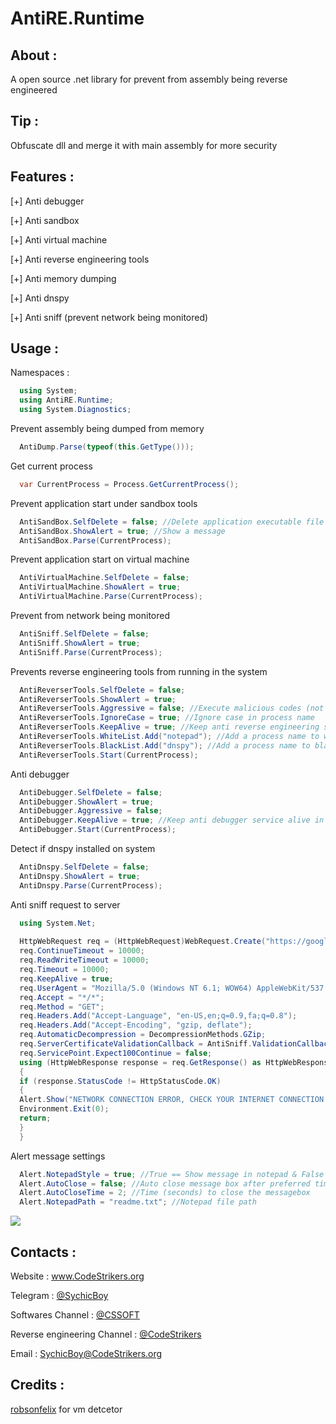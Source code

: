 # AntiRE.Runtime
About :
-------
A open source .net library for prevent from assembly being reverse engineered

Tip :
-------
Obfuscate dll and merge it with main assembly for more security

Features :
-------
[+] Anti debugger

[+] Anti sandbox

[+] Anti virtual machine

[+] Anti reverse engineering tools

[+] Anti memory dumping

[+] Anti dnspy

[+] Anti sniff (prevent network being monitored)

Usage :
-------
Namespaces :

```C#
  using System;
  using AntiRE.Runtime;
  using System.Diagnostics;
```

Prevent assembly being dumped from memory

```C#
  AntiDump.Parse(typeof(this.GetType()));
```

Get current process

```C#
  var CurrentProcess = Process.GetCurrentProcess();
```

Prevent application start under sandbox tools

```C#
  AntiSandBox.SelfDelete = false; //Delete application executable file
  AntiSandBox.ShowAlert = true; //Show a message
  AntiSandBox.Parse(CurrentProcess);
```

Prevent application start on virtual machine

```C#
  AntiVirtualMachine.SelfDelete = false;
  AntiVirtualMachine.ShowAlert = true;
  AntiVirtualMachine.Parse(CurrentProcess);
```

Prevent from network being monitored

```C#
  AntiSniff.SelfDelete = false;
  AntiSniff.ShowAlert = true;
  AntiSniff.Parse(CurrentProcess);
```

Prevents reverse engineering tools from running in the system

```C#
  AntiReverserTools.SelfDelete = false;
  AntiReverserTools.ShowAlert = true;
  AntiReverserTools.Aggressive = false; //Execute malicious codes (not recommended)
  AntiReverserTools.IgnoreCase = true; //Ignore case in process name
  AntiReverserTools.KeepAlive = true; //Keep anti reverse engineering service alive in background
  AntiReverserTools.WhiteList.Add("notepad"); //Add a process name to whitelist
  AntiReverserTools.BlackList.Add("dnspy"); //Add a process name to blacklist
  AntiReverserTools.Start(CurrentProcess);
```

Anti debugger

```C#
  AntiDebugger.SelfDelete = false;
  AntiDebugger.ShowAlert = true;
  AntiDebugger.Aggressive = false;
  AntiDebugger.KeepAlive = true; //Keep anti debugger service alive in background
  AntiDebugger.Start(CurrentProcess);
```

Detect if dnspy installed on system

```C#
  AntiDnspy.SelfDelete = false;
  AntiDnspy.ShowAlert = true;
  AntiDnspy.Parse(CurrentProcess);
```

Anti sniff request to server

```C#
  using System.Net;
  
  HttpWebRequest req = (HttpWebRequest)WebRequest.Create("https://google.com");
  req.ContinueTimeout = 10000;
  req.ReadWriteTimeout = 10000;
  req.Timeout = 10000;
  req.KeepAlive = true;
  req.UserAgent = "Mozilla/5.0 (Windows NT 6.1; WOW64) AppleWebKit/537.36 (KHTML, like Gecko) Chrome/28.0.1500.63 Safari/537.36";
  req.Accept = "*/*";
  req.Method = "GET";
  req.Headers.Add("Accept-Language", "en-US,en;q=0.9,fa;q=0.8");
  req.Headers.Add("Accept-Encoding", "gzip, deflate");
  req.AutomaticDecompression = DecompressionMethods.GZip;
  req.ServerCertificateValidationCallback = AntiSniff.ValidationCallback; //Server Certificate Validation
  req.ServicePoint.Expect100Continue = false;
  using (HttpWebResponse response = req.GetResponse() as HttpWebResponse)
  {
  if (response.StatusCode != HttpStatusCode.OK)
  {
  Alert.Show("NETWORK CONNECTION ERROR, CHECK YOUR INTERNET CONNECTION OR CLOSE SNIFFER SOFTWARES");
  Environment.Exit(0);
  return;
  }
  }
```

Alert message settings

```C#
  Alert.NotepadStyle = true; //True == Show message in notepad & False == MessageBox
  Alert.AutoClose = false; //Auto close message box after preferred time
  Alert.AutoCloseTime = 2; //Time (seconds) to close the messagebox
  Alert.NotepadPath = "readme.txt"; //Notepad file path
```

![](https://user-images.githubusercontent.com/53654076/91207148-8df60580-e71d-11ea-8333-c554b37b628d.png)

Contacts :
-------
Website : www.CodeStrikers.org

Telegram : [@SychicBoy](https://t.me/SychicBoy)

Softwares Channel : [@CSSOFT](https://t.me/CSSOFT)

Reverse engineering Channel : [@CodeStrikers](https://t.me/CodeStrikers)

Email : SychicBoy@CodeStrikers.org

Credits :
-------
[robsonfelix](https://github.com/robsonfelix) for vm detcetor



